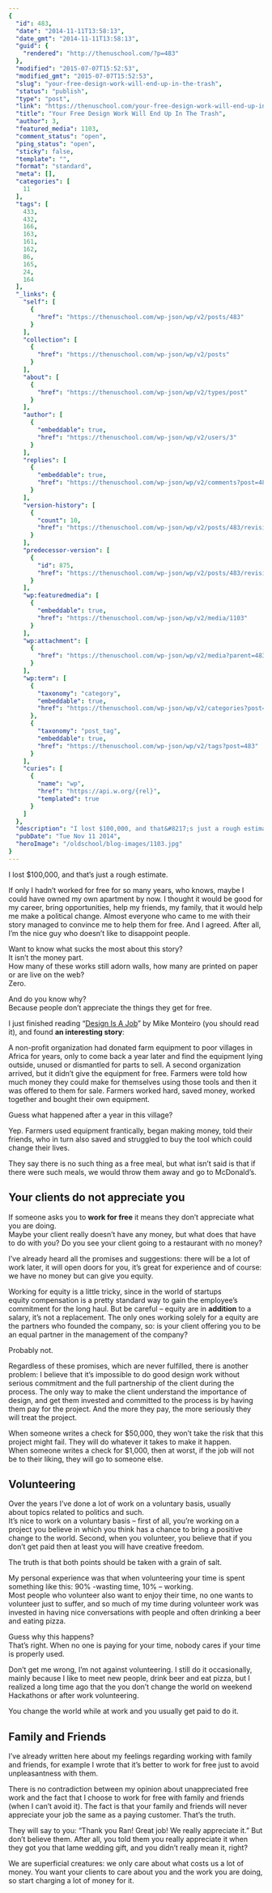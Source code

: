 ```yaml
---
{
  "id": 483,
  "date": "2014-11-11T13:58:13",
  "date_gmt": "2014-11-11T13:58:13",
  "guid": {
    "rendered": "http://thenuschool.com/?p=483"
  },
  "modified": "2015-07-07T15:52:53",
  "modified_gmt": "2015-07-07T15:52:53",
  "slug": "your-free-design-work-will-end-up-in-the-trash",
  "status": "publish",
  "type": "post",
  "link": "https://thenuschool.com/your-free-design-work-will-end-up-in-the-trash/",
  "title": "Your Free Design Work Will End Up In The Trash",
  "author": 3,
  "featured_media": 1103,
  "comment_status": "open",
  "ping_status": "open",
  "sticky": false,
  "template": "",
  "format": "standard",
  "meta": [],
  "categories": [
    11
  ],
  "tags": [
    433,
    432,
    166,
    163,
    161,
    162,
    86,
    165,
    24,
    164
  ],
  "_links": {
    "self": [
      {
        "href": "https://thenuschool.com/wp-json/wp/v2/posts/483"
      }
    ],
    "collection": [
      {
        "href": "https://thenuschool.com/wp-json/wp/v2/posts"
      }
    ],
    "about": [
      {
        "href": "https://thenuschool.com/wp-json/wp/v2/types/post"
      }
    ],
    "author": [
      {
        "embeddable": true,
        "href": "https://thenuschool.com/wp-json/wp/v2/users/3"
      }
    ],
    "replies": [
      {
        "embeddable": true,
        "href": "https://thenuschool.com/wp-json/wp/v2/comments?post=483"
      }
    ],
    "version-history": [
      {
        "count": 10,
        "href": "https://thenuschool.com/wp-json/wp/v2/posts/483/revisions"
      }
    ],
    "predecessor-version": [
      {
        "id": 875,
        "href": "https://thenuschool.com/wp-json/wp/v2/posts/483/revisions/875"
      }
    ],
    "wp:featuredmedia": [
      {
        "embeddable": true,
        "href": "https://thenuschool.com/wp-json/wp/v2/media/1103"
      }
    ],
    "wp:attachment": [
      {
        "href": "https://thenuschool.com/wp-json/wp/v2/media?parent=483"
      }
    ],
    "wp:term": [
      {
        "taxonomy": "category",
        "embeddable": true,
        "href": "https://thenuschool.com/wp-json/wp/v2/categories?post=483"
      },
      {
        "taxonomy": "post_tag",
        "embeddable": true,
        "href": "https://thenuschool.com/wp-json/wp/v2/tags?post=483"
      }
    ],
    "curies": [
      {
        "name": "wp",
        "href": "https://api.w.org/{rel}",
        "templated": true
      }
    ]
  },
  "description": "I lost $100,000, and that&#8217;s just a rough estimate. If only I hadn’t worked for free for so many years, who knows, maybe I could have owned my own apartment by now. I thought it would be good for my career, bring opportunities, help my friends, my family, that it would help me make a political [&hellip;]",
  "pubDate": "Tue Nov 11 2014",
  "heroImage": "/oldschool/blog-images/1103.jpg"
}
---
```


<p>I lost $100,000, and that&#8217;s just a rough estimate.</p>
<p>If only I hadn’t worked for free for so many years, who knows, maybe I could have owned my own apartment by now. I thought it would be good for my career, bring opportunities, help my friends, my family, that it would help me make a political change. Almost everyone who came to me with their story managed to convince me to help them for free. And I agreed. After all, I&#8217;m the nice guy who doesn’t like to disappoint people.</p>
<p>Want to know what sucks the most about this story?<br />
It isn&#8217;t the money part.<br />
How many of these works still adorn walls, how many are printed on paper or are live on the web?<br />
Zero.</p>
<p>And do you know why?<br />
Because people don’t appreciate the things they get for free.</p>
<p>I just finished reading &#8220;<a href="http://www.amazon.com/gp/product/1937557049/ref=as_li_tl?ie=UTF8&amp;camp=1789&amp;creative=390957&amp;creativeASIN=1937557049&amp;linkCode=as2&amp;tag=letstalkab0ad-20&amp;linkId=JG7YXY6DGSDSLGCK" target="_blank">Design Is A Job</a>&#8221; by Mike Monteiro (you should read it), and found <strong>an interesting story</strong>:</p>
<p>A non-profit organization had donated farm equipment to poor villages in Africa for years, only to come back a year later and find the equipment lying outside, unused or dismantled for parts to sell. A second organization arrived, but it didn’t give the equipment for free. Farmers were told how much money they could make for themselves using those tools and then it was offered to them for sale. Farmers worked hard, saved money, worked together and bought their own equipment.</p>
<p>Guess what happened after a year in this village?</p>
<p>Yep. Farmers used equipment frantically, began making money, told their friends, who in turn also saved and struggled to buy the tool which could change their lives.</p>
<p>They say there is no such thing as a free meal, but what isn’t said is that if there were such meals, we would throw them away and go to McDonald&#8217;s.</p>
<h2>Your clients do not appreciate you</h2>
<p>If someone asks you to <strong>work for free</strong> it means they don’t appreciate what you are doing.<br />
Maybe your client really doesn’t have any money, but what does that have to do with you? Do you see your client going to a restaurant with no money?</p>
<p>I&#8217;ve already heard all the promises and suggestions: there will be a lot of work later, it will open doors for you, it&#8217;s great for experience and of course: we have no money but can give you equity.</p>
<p>Working for equity is a little tricky, since in the world of startups equity compensation is a pretty standard way to gain the employee’s commitment for the long haul. But be careful &#8211; equity are in <strong>addition</strong> to a salary, <span id="8690fe91-b19b-471f-8a1f-f6ee48891a4b" class="GINGER_SOFTWARE_mark">it&#8217;s</span> not a replacement. The only ones working solely for <span id="a6eca386-15d4-43e4-bf10-71778ef06cd2" class="GINGER_SOFTWARE_mark">a</span> equity are the partners who founded the company, so: is your client offering you to be an equal partner in the management of the company?</p>
<p>Probably not.</p>
<p>Regardless of these promises, which are never fulfilled, there is another problem: I believe that it’s impossible to do good design work without serious commitment and the full partnership of the client during the process. The only way to make the client understand the importance of design, and get them invested and committed to the process is by having them pay for the project. And the more they <span id="7f3854c9-486d-4c98-94a5-c04d87419eb2" class="GINGER_SOFTWARE_mark">pay</span>, the more <span id="5011138b-f00d-4add-9baa-6800a3116441" class="GINGER_SOFTWARE_mark">seriously they</span> will treat the project.</p>
<p>When someone writes a check for $50,000, they won’t take the risk that this project might fail. They will do whatever it takes to make it happen.<br />
When someone writes a check for $1,000, then at worst, if the job will not be to their liking, they will go to someone else.</p>
<h2>Volunteering</h2>
<p>Over the years I&#8217;ve done a lot of work on a voluntary basis, usually about topics related to politics and such.<br />
It&#8217;s nice to work on a voluntary basis &#8211; first of all, you&#8217;re working on a project you believe in which you think has a chance to bring a positive change to the world. Second, when you volunteer, you believe that if you don’t get paid then at least you will have creative freedom.</p>
<p>The truth is that both points should be taken with a grain of salt.</p>
<p>My personal experience was that when volunteering your time is <span id="23c70b2c-39a2-4cbc-88ef-a5289d747b68" class="GINGER_SOFTWARE_mark">spent something</span> like this: 90% -wasting time, 10% &#8211; working.<br />
Most people who volunteer <span id="f3a1d1c3-fcb6-4760-bf1d-688020e72cbd" class="GINGER_SOFTWARE_mark">also want</span> to enjoy their time, no one wants to volunteer just to suffer, and so much of my time during volunteer work was invested in having nice conversations with people and often drinking a beer and eating pizza.</p>
<p>Guess why this happens?<br />
That&#8217;s right. When no one is paying for your time, nobody cares if your time is properly used.</p>
<p>Don’t get me wrong, I&#8217;m not against volunteering. I still do it occasionally, mainly because I like to meet new people, drink beer and eat pizza, but I realized a long time ago that the you don&#8217;t change the world on weekend Hackathons or after work volunteering.</p>
<p>You change the world while at work and you usually get paid to do it.</p>
<h2>Family and Friends</h2>
<p>I’ve already written here about my feelings regarding working with family and friends, for example I wrote that it’s better to work for free just to avoid unpleasantness with them.</p>
<p>There is no contradiction between my opinion about <span id="1e161188-7feb-4a64-bcc5-bcd907149516" class="GINGER_SOFTWARE_mark">unappreciated free work</span> and the fact that I choose to work for free with family and friends (when I can’t avoid it). The fact is that your family and friends will never appreciate your job the same as a paying customer. That’s the truth.</p>
<p>They will say to you: “Thank you Ran! Great job! We really appreciate it.” But don’t believe them. After all, you told them you really appreciate it when they got you that lame wedding gift, and you didn’t really mean it, right?</p>
<p>We are superficial creatures: we only care about what costs us a lot of money. You want your clients to care about you and the work you are doing, so start charging a lot of money for it.</p>